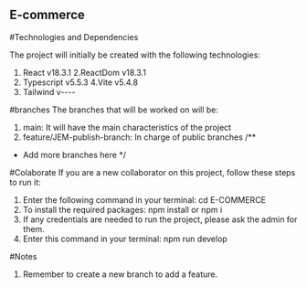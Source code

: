 ## E-commerce

#Technologies and Dependencies

The project will initially be created with the following technologies:

1.  React v18.3.1
    2.ReactDom v18.3.1
2.  Typescript v5.5.3
    4.Vite v5.4.8
3.  Tailwind v----

#branches
The branches that will be worked on will be:

1. main: It will have the main characteristics of the project
2. feature/JEM-publish-branch: In charge of public branches
   /\*\*

- Add more branches here
  \*/

#Colaborate
If you are a new collaborator on this project, follow these steps to run it:

1. Enter the following command in your terminal: cd E-COMMERCE
2. To install the required packages: npm install or npm i
3. If any credentials are needed to run the project, please ask the admin for them.
4. Enter this command in your terminal: npm run develop

#Notes
1. Remember to create a new branch to add a feature.

